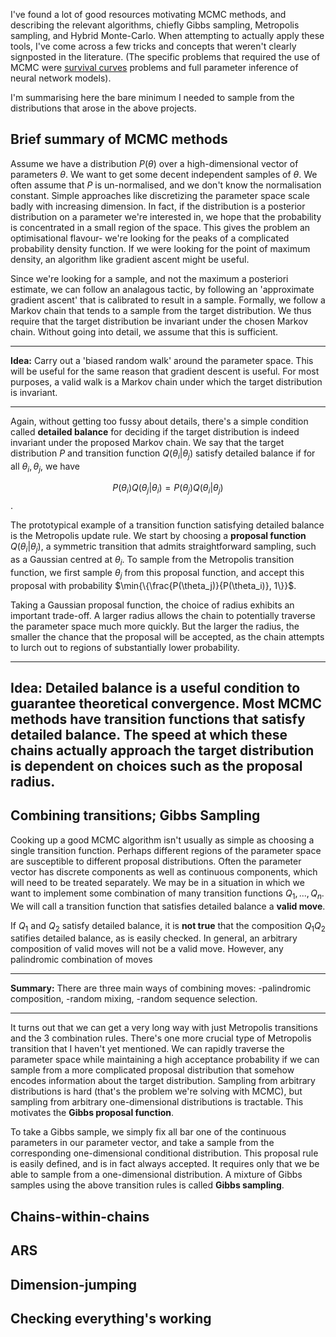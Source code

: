 <script type="text/x-mathjax-config"> MathJax.Hub.Config({ tex2jax: { inlineMath: [['$','$'], ['\\(','\\)']], processEscapes: true } }); </script> <script src="https://cdnjs.cloudflare.com/ajax/libs/mathjax/2.7.0/MathJax.js?config=TeX-AMS-MML_HTMLorMML" type="text/javascript"></script>

I've found a lot of good resources motivating MCMC methods, and describing the relevant algorithms, chiefly Gibbs sampling, Metropolis sampling, and Hybrid Monte-Carlo. When attempting to actually apply these tools, I've come across a few tricks and concepts that weren't clearly signposted in the literature. (The specific problems that required the use of MCMC were [survival curves](https://hilbert-spaess.github.io/STATS-survival-curves/) problems and full parameter inference of neural network models).

I'm summarising here the bare minimum I needed to sample from the distributions that arose in the above projects.

## Brief summary of MCMC methods

Assume we have a distribution $P(\theta)$ over a high-dimensional vector of parameters $\theta$. We want to get some decent independent samples of $\theta$. We often assume that $P$ is un-normalised, and we don't know the normalisation constant. Simple approaches like discretizing the parameter space scale badly with increasing dimension. In fact, if the distribution is a posterior distribution on a parameter we're interested in, we hope that the probability is concentrated in a small region of the space. This gives the problem an optimisational flavour- we're looking for the peaks of a complicated probability density function. If we were looking for the point of maximum density, an algorithm like gradient ascent might be useful.

Since we're looking for a sample, and not the maximum a posteriori estimate, we can follow an analagous tactic, by following an 'approximate gradient ascent' that is calibrated to result in a sample. Formally, we follow a Markov chain that tends to a sample from the target distribution. We thus require that the target distribution be invariant under the chosen Markov chain. Without going into detail, we assume that this is sufficient.


----

**Idea:** Carry out a 'biased random walk' around the parameter space. This will be useful for the same reason that gradient descent is useful. For most purposes, a valid walk is a Markov chain under which the target distribution is invariant.

----

Again, without getting too fussy about details, there's a simple condition called **detailed balance** for deciding if the target distribution is indeed invariant under the proposed Markov chain. We say that the target distribution $P$ and transition function $Q(\theta_i \vert \theta_j)$ satisfy detailed balance if for all $\theta_i, \theta_j$, we have 

$$P(\theta_i) Q(\theta_j \vert \theta_i) = P(\theta_j) Q(\theta_i \vert \theta_j)$$.

The prototypical example of a transition function satisfying detailed balance is the Metropolis update rule. We start by choosing a **proposal function** $Q(\theta_i \vert \theta_j)$, a symmetric transition that admits straightforward sampling, such as a Gaussian centred at $\theta_i$. To sample from the Metropolis transition function, we first sample $\theta_j$ from this proposal function, and accept this proposal with probability $\min{\{\frac{P(\theta_j)}{P(\theta_i)}, 1\}}$. 

Taking a Gaussian proposal function, the choice of radius exhibits an important trade-off. A larger radius allows the chain to potentially traverse the parameter space much more quickly. But the larger the radius, the smaller the chance that the proposal will be accepted, as the chain attempts to lurch out to regions of substantially lower probability. 

---
**Idea:** Detailed balance is a useful condition to guarantee theoretical convergence. Most MCMC methods have transition functions that satisfy detailed balance. The speed at which these chains actually approach the target distribution is dependent on choices such as the proposal radius.
---

## Combining transitions; Gibbs Sampling

Cooking up a good MCMC algorithm isn't usually as simple as choosing a single transition function. Perhaps different regions of the parameter space are susceptible to different proposal distributions. Often the parameter vector has discrete components as well as continuous components, which will need to be treated separately. We may be in a situation in which we want to implement some combination of many transition functions $Q_1, ..., Q_n$. We will call a transition function that satisfies detailed balance a **valid move**.

If $Q_1$ and $Q_2$ satisfy detailed balance, it is **not true** that the composition $Q_1 Q_2$ satifies detailed balance, as is easily checked. In general, an arbitrary composition of valid moves will not be a valid move. However, any palindromic combination of moves 

---
**Summary:** There are three main ways of combining moves: -palindromic composition, -random mixing, -random sequence selection.

---

It turns out that we can get a very long way with just Metropolis transitions and the 3 combination rules. There's one more crucial type of Metropolis transition that I haven't yet mentioned. We can rapidly traverse the parameter space while maintaining a high acceptance probability if we can sample from a more complicated proposal distribution that somehow encodes information about the target distribution. Sampling from arbitrary distributions is hard (that's the problem we're solving with MCMC), but sampling from arbitrary one-dimensional distributions is tractable. This motivates the **Gibbs proposal function**.

To take a Gibbs sample, we simply fix  all bar one of the continuous parameters in our parameter vector, and take a sample from the corresponding one-dimensional conditional distribution. This proposal rule is easily defined, and is in fact always accepted. It requires only that we be able to sample from a one-dimensional distribution. A mixture of Gibbs samples using the above transition rules is called **Gibbs sampling**.

## Chains-within-chains

## ARS

## Dimension-jumping

## Checking everything's working
